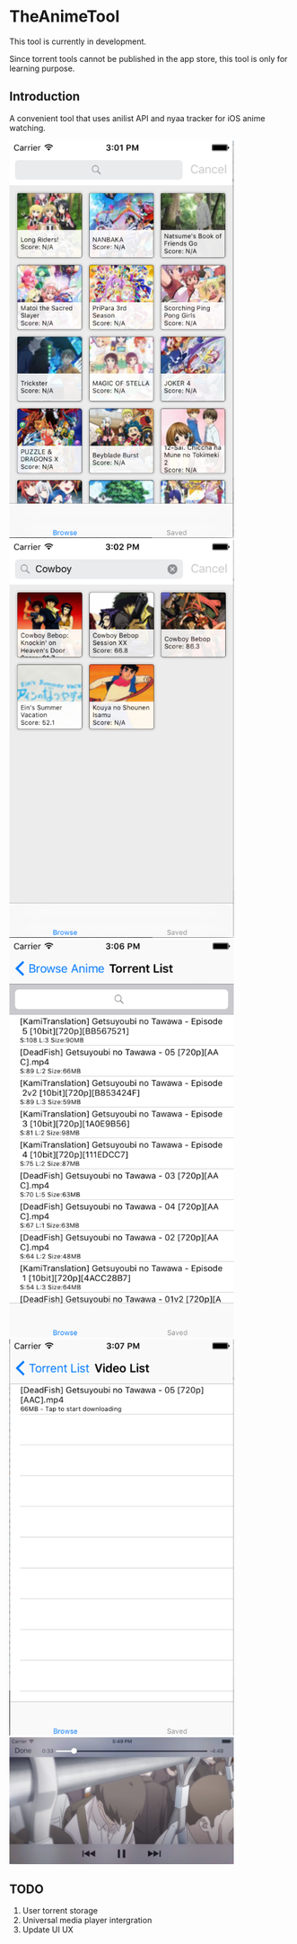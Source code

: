 # TheAnimeTool
This tool is currently in development.

Since torrent tools cannot be published in the app store, this tool is only for learning purpose.

## Introduction
A convenient tool that uses anilist API  and nyaa tracker for iOS anime watching.

<img src="Previews/preview_main.png" alt="alt text" width="400"><img src="Previews/preview_search_anime.png" alt="alt text" width="400">
<img src="Previews/preview_torrent_list.png" alt="alt text" width="400"><img src="Previews/preview_video_list.png" alt="alt text" width="400">
<img src="Previews/preview_video_playing.png" alt="alt text" width="400">

## TODO
1. User torrent storage
2. Universal media player intergration
3. Update UI UX
